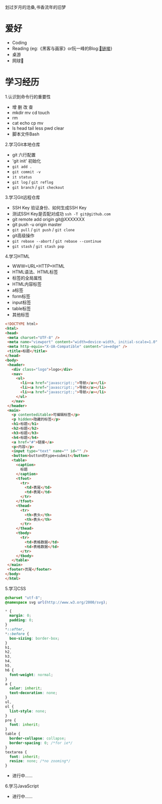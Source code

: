 划过岁月的沧桑,书香流年的旧梦

# 爱好
* Coding
* Reading {eg:《黑客与画家》or阮一峰的Blog:[🔗链接](http://www.ruanyifeng.com)}
* 桌游
* 网球🎾

# 学习经历

1.认识到命令行的重要性
   * 增 删 改 查
   * mkdir mv cd touch 
   * rm
   * cat echo cp mv 
   * ls head tail less pwd clear
   * 脚本文件Bash

2.学习Git本地仓库
   * git 六行配置
   * 'git init' 初始化
   * `git add .`
   * `git commit -v`
   * `it status`
   * `git log` / `git reflog`
   * `git branch` / `git checkout`
   
3.学习Git远程仓库
   * SSH Key 验证身份、如何生成SSH Key
   * 测试SSH Key是否配对成功 `ssh -T git@github.com`
   * git remote add origin git@XXXXXXX
   * git push -u origin master
   * `git pull` / `git push` / `git clone`
   * git高级操作
   * `git rebase --abort` / `git rebase --continue`
   * `git stash` / `git stash pop`

4.学习HTML
   * WWW=URL+HTTP+HTML
   * HTML语法、HTML标签
   * 标签的全局属性
   * HTML内容标签
   * a标签
   * form标签
   * input标签
   * table标签
   * 其他标签
   ```HTML
<!DOCTYPE html>
<html>
  <head>
    <meta charset="UTF-8" />
    <meta name="viewport" content="width=device-width, initial-scale=1.0" />
    <meta http-equiv="X-UA-Compatible" content="ie=edge" />
    <title>标题</title>
  </head>
  <body>
    <header>
      <div class="logo">logo</div>
      <nav>
        <ul>
          <li><a href="javascript:;">导航</a></li>
          <li><a href="javascript:;">导航</a></li>
          <li><a href="javascript:;">导航</a></li>
        </ul>
      </nav>
    </header>
    <main>
      <p contenteditable>可编辑标签</p>
      <p hidden>隐藏的标签</p>
      <h1>标题</h1>
      <h2>标题</h2>
      <h3>标题</h3>
      <h4>标题</h4>
      <a href="#">链接</a>
      <p>内容</p>
      <input type="text" name="" id="" />
      <button>button的type=submit</button>
      <table>
        <caption>
          标题
        </caption>
        <tfoot>
          <tr>
            <td>表尾</td>
            <td>表尾</td>
          </tr>
        </tfoot>
        <thead>
          <tr>
            <th>表头</th>
            <th>表头</th>
          </tr>
        </thead>
        <tbody>
          <tr>
            <td>表格数据</td>
            <td>表格数据</td>
          </tr>
        </tbody>
      </table>
    </main>
    <footer>页尾</footer>
  </body>
</html>
   ```
   
5.学习CSS
```CSS
@charset "utf-8";
@namespace svg url(http://www.w3.org/2000/svg);

* {
  margin: 0;
  padding: 0;
}
*::after,
*::before {
  box-sizing: border-box;
}
h1,
h2,
h3,
h4,
h5,
h6 {
  font-weight: normal;
}
a {
  color: inherit;
  text-decoration: none;
}
ul,
ol {
  list-style: none;
}
pre {
  font: inherit;
}
table {
  border-collapse: collapse;
  border-spacing: 0; /*for ie*/
}
textarea {
  font: inherit;
  resize: none; /*no zooming*/
}

```
   * 进行中……

6.学习JavaScript
   * 进行中……
